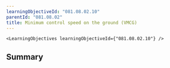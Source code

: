 ```yaml
---
learningObjectiveId: "081.08.02.10"
parentId: "081.08.02"
title: Minimum control speed on the ground (VMCG)
---
```


```tsx eval
<LearningObjectives learningObjectiveId={"081.08.02.10"} />
```

## Summary
